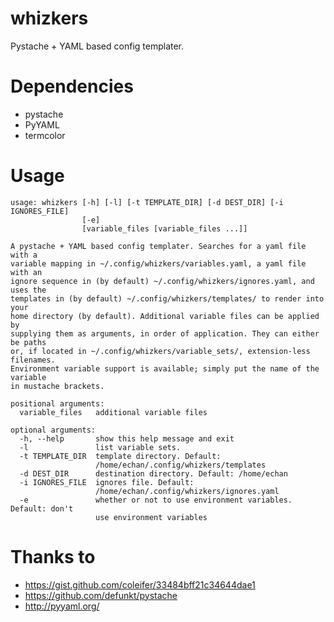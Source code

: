 # whizkers
Pystache + YAML based config templater.

# Dependencies
- pystache
- PyYAML
- termcolor

# Usage
```
usage: whizkers [-h] [-l] [-t TEMPLATE_DIR] [-d DEST_DIR] [-i IGNORES_FILE]
                [-e]
                [variable_files [variable_files ...]]

A pystache + YAML based config templater. Searches for a yaml file with a
variable mapping in ~/.config/whizkers/variables.yaml, a yaml file with an
ignore sequence in (by default) ~/.config/whizkers/ignores.yaml, and uses the
templates in (by default) ~/.config/whizkers/templates/ to render into your
home directory (by default). Additional variable files can be applied by
supplying them as arguments, in order of application. They can either be paths
or, if located in ~/.config/whizkers/variable_sets/, extension-less filenames.
Environment variable support is available; simply put the name of the variable
in mustache brackets.

positional arguments:
  variable_files   additional variable files

optional arguments:
  -h, --help       show this help message and exit
  -l               list variable sets.
  -t TEMPLATE_DIR  template directory. Default:
                   /home/echan/.config/whizkers/templates
  -d DEST_DIR      destination directory. Default: /home/echan
  -i IGNORES_FILE  ignores file. Default:
                   /home/echan/.config/whizkers/ignores.yaml
  -e               whether or not to use environment variables. Default: don't
                   use environment variables
```

# Thanks to
- https://gist.github.com/coleifer/33484bff21c34644dae1
- https://github.com/defunkt/pystache
- http://pyyaml.org/
